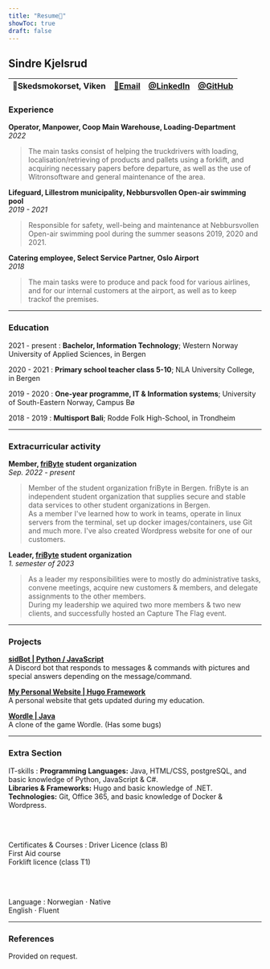 ```yaml
---
title: "Resume📜"
showToc: true
draft: false
---
```


## Sindre Kjelsrud

| 📍Skedsmokorset, Viken | [📧Email](mailto:kjelsrudsindre@gmail.com) | [@LinkedIn](https://www.linkedin.com/in/sindre-kjelsrud-345583218/) | [@GitHub](https://github.com/SindreKjelsrud) |
| ---------------------- | ------------------------------------------ | ------------------------------------------------------------------- | -------------------------------------------- |

### Experience

**Operator, Manpower, Coop Main Warehouse, Loading-Department**  
_2022_

> The main tasks consist of helping the truckdrivers with loading, localisation/retrieving of products and pallets using a forklift, and acquiring necessary papers before departure, as well as the use of Witronsoftware and general maintenance of the area.

**Lifeguard, Lillestrom municipality, Nebbursvollen Open-air swimming pool**  
_2019 - 2021_

> Responsible for safety, well-being and maintenance at Nebbursvollen Open-air swimming pool during the summer seasons 2019, 2020 and 2021.

**Catering employee, Select Service Partner, Oslo Airport**  
_2018_

> The main tasks were to produce and pack food for various airlines, and for our internal customers at the airport, as well as to keep trackof the premises.

---

### Education

2021 - present
: **Bachelor, Information Technology**; Western Norway University of Applied Sciences, in Bergen

2020 - 2021
: **Primary school teacher class 5-10**; NLA University College, in Bergen

2019 - 2020
: **One-year programme, IT & Information systems**; University of South-Eastern Norway, Campus Bø

2018 - 2019
: **Multisport Bali**; Rodde Folk High-School, in Trondheim

---

### Extracurricular activity

**Member, [friByte](https://fribyte.no) student organization**  
_Sep. 2022 - present_

> Member of the student organization friByte in Bergen. friByte is an independent student organization that supplies secure and stable data services to other student organizations in Bergen.  
> As a member I've learned how to work in teams, operate in linux servers from the terminal, set up docker images/containers, use Git and much more. I've also created Wordpress website for one of our customers.

**Leader, [friByte](https://fribyte.no) student organization**  
_1. semester of 2023_

> As a leader my responsibilities were to mostly do administrative tasks, convene meetings, acquire new customers & members, and delegate assignments to the other members.  
> During my leadership we aquired two more members & two new clients, and successfully hosted an Capture The Flag event.

---

### Projects

**[sidBot | Python / JavaScript](https://github.com/SindreKjelsrud/sidBot)**  
A Discord bot that responds to messages & commands with pictures and special answers depending on the message/command.

**[My Personal Website | Hugo Framework](https://github.com/SindreKjelsrud/sindrekjelsrud.github.io)**  
A personal website that gets updated during my education.

**[Wordle | Java](https://github.com/SindreKjelsrud/Wordle)**  
A clone of the game Wordle. (Has some bugs)

---

### Extra Section

IT-skills
: **Programming Languages:** Java, HTML/CSS, postgreSQL, and basic knowledge of Python, JavaScript & C#.  
 **Libraries & Frameworks:** Hugo and basic knowledge of .NET.
**Technologies:** Git, Office 365, and basic knowledge of Docker & Wordpress.

<br><br>

Certificates & Courses
: Driver Licence (class B)  
 First Aid course  
 Forklift licence (class T1)

<br><br>

Language
: Norwegian ⋅ Native  
 English ⋅ Fluent

---

### References

Provided on request.
